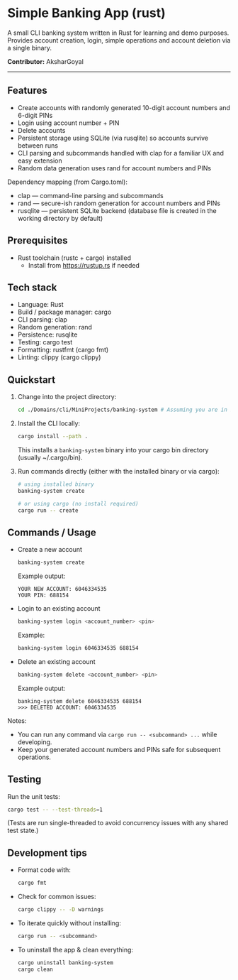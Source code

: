 # Simple Banking App (rust)

A small CLI banking system written in Rust for learning and demo purposes.  
Provides account creation, login, simple operations and account deletion via a single binary.

**Contributor:** AksharGoyal

---

## Features
- Create accounts with randomly generated 10-digit account numbers and 6-digit PINs
- Login using account number + PIN
- Delete accounts
- Persistent storage using SQLite (via rusqlite) so accounts survive between runs
- CLI parsing and subcommands handled with clap for a familiar UX and easy extension
- Random data generation uses rand for account numbers and PINs

Dependency mapping (from Cargo.toml):
- clap — command-line parsing and subcommands
- rand — secure-ish random generation for account numbers and PINs
- rusqlite — persistent SQLite backend (database file is created in the working directory by default)

## Prerequisites
- Rust toolchain (rustc + cargo) installed
  - Install from https://rustup.rs if needed

## Tech stack
- Language: Rust
- Build / package manager: cargo
- CLI parsing: clap
- Random generation: rand
- Persistence: rusqlite
- Testing: cargo test
- Formatting: rustfmt (cargo fmt)
- Linting: clippy (cargo clippy)

## Quickstart
1. Change into the project directory:
   ```sh
   cd ./Domains/cli/MiniProjects/banking-system # Assuming you are in ProjectHive repo
   ```

2. Install the CLI locally:
   ```sh
   cargo install --path .
   ```
   This installs a `banking-system` binary into your cargo bin directory (usually ~/.cargo/bin).

3. Run commands directly (either with the installed binary or via cargo):
   ```sh
   # using installed binary
   banking-system create

   # or using cargo (no install required)
   cargo run -- create
   ```

## Commands / Usage

- Create a new account
  ```sh
  banking-system create
  ```
  Example output:
  ```
  YOUR NEW ACCOUNT: 6046334535
  YOUR PIN: 688154
  ```

- Login to an existing account
  ```sh
  banking-system login <account_number> <pin>
  ```
  Example:
  ```sh
  banking-system login 6046334535 688154
  ```

- Delete an existing account
  ```sh
  banking-system delete <account_number> <pin>
  ```
  Example output:
  ```
  banking-system delete 6046334535 688154
  >>> DELETED ACCOUNT: 6046334535
  ```

Notes:
- You can run any command via `cargo run -- <subcommand> ...` while developing.
- Keep your generated account numbers and PINs safe for subsequent operations.

## Testing
Run the unit tests:
```sh
cargo test -- --test-threads=1
```
(Tests are run single-threaded to avoid concurrency issues with any shared test state.)

## Development tips
- Format code with:
  ```sh
  cargo fmt
  ```
- Check for common issues:
  ```sh
  cargo clippy -- -D warnings
  ```
- To iterate quickly without installing:
  ```sh
  cargo run -- <subcommand>
  ```
- To uninstall the app & clean everything:
  ```sh
  cargo uninstall banking-system
  cargo clean
  ```
